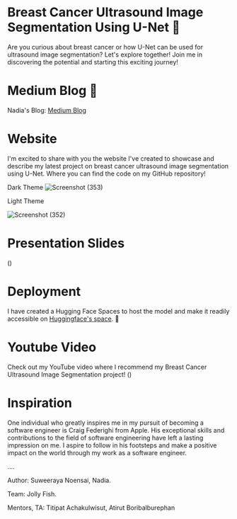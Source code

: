 # Breast Cancer Ultrasound Image Segmentation Using U-Net 💐
Are you curious about breast cancer or how U-Net can be used for ultrasound image segmentation? Let's explore together! Join me in discovering the potential and starting this exciting journey!

# Medium Blog 🥗
Nadia's Blog: [Medium Blog](https://medium.com/@24098_79544/breast-cancer-ultrasound-segmentation-using-u-net-9b3435be019c)

# Website
I'm excited to share with you the website I've created to showcase and describe my latest project on breast cancer ultrasound image segmentation using U-Net. Where you can find the code on my GitHub repository!

Dark Theme
![Screenshot (353)](https://github.com/nadiasuweer4ya/Breast_Cancer_Ultrasound_Image_Segmentation_Using_U-Net/assets/135404371/dde7b60a-043d-420e-87af-9b17b4c4e0cf)

Light Theme

![Screenshot (352)](https://github.com/nadiasuweer4ya/Breast_Cancer_Ultrasound_Image_Segmentation_Using_U-Net/assets/135404371/2fd91952-6d64-4a33-a5f2-0037b5b70192)


# Presentation Slides
()

# Deployment
 I have created a Hugging Face Spaces to host the model and make it readily accessible on [Huggingface's space](https://huggingface.co/spaces/Suweeraya/Breast_Cancer_Ultrasound_Image_Segmentation). 💐 

# Youtube Video
Check out my YouTube video where I recommend my Breast Cancer Ultrasound Image Segmentation project! 
()

# Inspiration
One individual who greatly inspires me in my pursuit of becoming a software engineer is Craig Federighi from Apple. His exceptional skills and contributions to the field of software engineering have left a lasting impression on me. I aspire to follow in his footsteps and make a positive impact on the world through my work as a software engineer. 

....


Author: Suweeraya Noensai, Nadia.

Team: Jolly Fish. 

Mentors, TA: Titipat Achakulwisut, Atirut Boribalburephan
